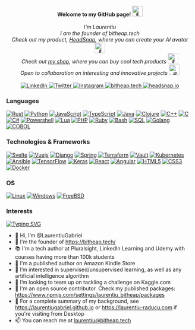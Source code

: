 <p align="center">
    <b>Welcome to my GitHub page! <img src="https://media.tenor.com/nebZyl8oN7IAAAAi/wave-hello.gif" width="28px" alt="👋"></b><br><br>
    <i>
        I'm Laurentiu<br>
        I am the founder of bitheap.tech<br>
        Check out my product, <a href=https://HeadSnap.io>HeadSnap</a>, where you can create your AI avatar <img src="https://media.tenor.com/GocCvG7hs78AAAAi/rocket-joypixels.gif" width="28px" alt="🚀"><br>
        Check out <a href=https://bitheap.tech/shop>my shop</a>, where you can buy cool tech products <img src="https://media.tenor.com/xzM6oRwPFrMAAAAi/rolling-jackass.gif" width="28px" alt="🛒"><br>
        Open to collaboration on interesting and innovative projects <img src="https://media.tenor.com/swkJYSIq89YAAAAi/man-technologist-people.gif" width="28px" alt="🖥️"><br>
    </i><br>
   <a href="https://www.linkedin.com/in/laurentiur">
        <img src="https://img.shields.io/badge/LinkedIn-blue?style=flat-square&logo=linkedin" alt="LinkedIn">
 </a>
 
 <a href="https://twitter.com/Bitheap_tech">
        <img src="https://img.shields.io/badge/twitter-blue?style=flat-square&logo=twitter" alt="Twitter">
 </a>
 
  <a href="https://www.instagram.com/bitheap.tech/">
        <img src="https://img.shields.io/badge/instagram-blueviolet?style=flat-square&logo=instagram" alt="Instagram">
 </a>
 
 <a href="https://wwww.bitheap.tech">
        <img src="https://img.shields.io/badge/bitheap-tech-black" alt="bitheap.tech">
 </a>
 
 <a href="https://headsnap.io">
        <img src="https://img.shields.io/badge/headsnap-AI-orang?logo=probot" alt="headsnap.io">
 </a>
</p>

### Languages
[![Rust](https://img.shields.io/badge/rust-black?style=for-the-badge&logo=rust)](https://github.com/LaurentiuGabriel)
[![Python](https://img.shields.io/badge/python-black?style=for-the-badge&logo=python)](https://github.com/LaurentiuGabriel)
[![JavaScript](https://img.shields.io/badge/javascript-black?style=for-the-badge&logo=javascript)](https://github.com/LaurentiuGabriel)
[![TypeScript](https://img.shields.io/badge/typescript-black?style=for-the-badge&logo=typescript)](https://github.com/LaurentiuGabriel)
[![Java](https://img.shields.io/badge/java-black?style=for-the-badge&logo=openjdk)](https://github.com/LaurentiuGabriel)
[![Clojure](https://img.shields.io/badge/clojure-black?style=for-the-badge&logo=clojure)](https://github.com/LaurentiuGabriel)
[![C++](https://img.shields.io/badge/c++-black?style=for-the-badge&logo=cplusplus)](https://github.com/LaurentiuGabriel)
[![C](https://img.shields.io/badge/c-black?style=for-the-badge&logo=c)](https://github.com/LaurentiuGabriel)
[![C#](https://img.shields.io/badge/csharp-black?style=for-the-badge&logo=sharp)](https://github.com/LaurentiuGabriel)
[![Powershell](https://img.shields.io/badge/powershell-black?style=for-the-badge&logo=powershell)](https://github.com/LaurentiuGabriel)
[![Lua](https://img.shields.io/badge/lua-black?style=for-the-badge&logo=lua)](https://github.com/LaurentiuGabriel)
[![PHP](https://img.shields.io/badge/php-black?style=for-the-badge&logo=php)](https://github.com/LaurentiuGabriel)
[![Ruby](https://img.shields.io/badge/ruby-black?style=for-the-badge&logo=ruby)](https://github.com/LaurentiuGabriel)
[![Bash](https://img.shields.io/badge/bash-black?style=for-the-badge&logo=gnu-bash&logoColor=white)](https://github.com/LaurentiuGabriel)
[![SQL](https://img.shields.io/badge/sql-black?style=for-the-badge&logo=mysql)](https://github.com/LaurentiuGabriel)
[![Golang](https://img.shields.io/badge/golang-black?style=for-the-badge&logo=go)](https://github.com/LaurentiuGabriel)
[![COBOL](https://img.shields.io/badge/cobol-black?style=for-the-badge&logo=cobol)](https://github.com/LaurentiuGabriel)

### Technologies & Frameworks
[![Svelte](https://img.shields.io/badge/svelte-black?style=for-the-badge&logo=svelte)](https://github.com/LaurentiuGabriel)
[![Vuejs](https://img.shields.io/badge/vuejs-black?style=for-the-badge&logo=vue)](https://github.com/LaurentiuGabriel)
[![Django](https://img.shields.io/badge/django-black?style=for-the-badge&logo=django)](https://github.com/LaurentiuGabriel)
[![Spring](https://img.shields.io/badge/spring-black?style=for-the-badge&logo=spring)](https://github.com/LaurentiuGabriel)
[![Terraform](https://img.shields.io/badge/terraform-black?style=for-the-badge&logo=terraform)](https://github.com/LaurentiuGabriel)
[![Vault](https://img.shields.io/badge/vault-black?style=for-the-badge&logo=vault)](https://github.com/LaurentiuGabriel)
[![Kubernetes](https://img.shields.io/badge/kubernetes-black?style=for-the-badge&logo=kubernetes)](https://github.com/LaurentiuGabriel)
[![Ansible](https://img.shields.io/badge/ansible-black?style=for-the-badge&logo=ansible)](https://github.com/LaurentiuGabriel)
[![TensorFlow](https://img.shields.io/badge/tensorflow-black?style=for-the-badge&logo=tensorflow)](https://github.com/LaurentiuGabriel)
[![Keras](https://img.shields.io/badge/keras-black?style=for-the-badge&logo=keras)](https://github.com/LaurentiuGabriel)
[![React](https://img.shields.io/badge/react-black?style=for-the-badge&logo=react)](https://github.com/LaurentiuGabriel)
[![Angular](https://img.shields.io/badge/angular-black?style=for-the-badge&logo=angular)](https://github.com/LaurentiuGabriel)
[![HTML5](https://img.shields.io/badge/html5-black?style=for-the-badge&logo=html5)](https://hub.docker.com/u/LaurentiuGabriel)
[![CSS3](https://img.shields.io/badge/css3-black?style=for-the-badge&logo=css3)](https://hub.docker.com/u/LaurentiuGabriel)
[![Docker](https://img.shields.io/badge/docker-black?style=for-the-badge&logo=docker)](https://hub.docker.com/u/LaurentiuGabriel)

### OS
[![Linux](https://img.shields.io/badge/linux-black?style=for-the-badge&logo=Linux)](https://github.com/LaurentiuGabriel)
[![Windows](https://img.shields.io/badge/Windows-black?style=for-the-badge&logo=Windows)](https://github.com/LaurentiuGabriel)
[![FreeBSD](https://img.shields.io/badge/FreeBSD-black?style=for-the-badge&logo=FreeBSD)](https://github.com/LaurentiuGabriel)

### Interests
[![Typing SVG](https://readme-typing-svg.demolab.com?font=Roboto&pause=700&width=435&lines=Artificial+Intelligence;Distributed+Systems;Cybersecurity)](https://git.io/typing-svg)

- 👋 Hi, I’m @LaurentiuGabriel
- 💼 I'm the founder of https://bitheap.tech/
- 📚 I'm a tech author at Pluralsight, LinkedIn Learning and Udemy with courses having more than 100k students
- 🏤 I'm a published author on Amazon Kindle Store
- 👀 I’m interested in supervised/unsupervised learning, as well as any artificial intelligence algorithm
- 💞️ I’m looking to team up on tackling a challenge on Kaggle.com
- 🔢 I'm an open source contributor. Check my published packages: https://www.npmjs.com/settings/laurentiu_bitheap/packages
- 📙 For a complete summary of my background, see https://laurentiugabriel.github.io or https://laurentiu-raducu.com if you're visiting from Desktop
- 📫 You can reach me at laurentiu@bitheap.tech
 
<!---
LaurentiuGabriel/LaurentiuGabriel is a ✨ special ✨ repository because its `README.md` (this file) appears on your GitHub profile.
You can click the Preview link to take a look at your changes.
--->
